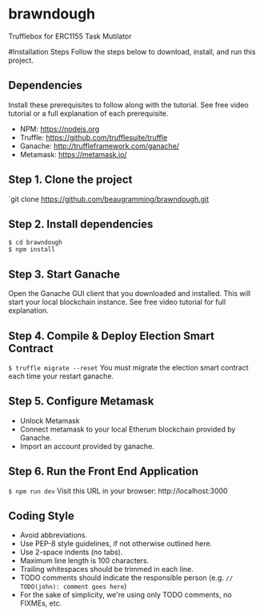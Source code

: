 # brawndough
Trufflebox for ERC1155 Task Mutilator

#Installation Steps
Follow the steps below to download, install, and run this project.

## Dependencies
Install these prerequisites to follow along with the tutorial. See free video tutorial or a full explanation of each prerequisite.
- NPM: https://nodejs.org
- Truffle: https://github.com/trufflesuite/truffle
- Ganache: http://truffleframework.com/ganache/
- Metamask: https://metamask.io/

## Step 1. Clone the project
`git clone https://github.com/beaugramming/brawndough.git

## Step 2. Install dependencies
```
$ cd brawndough
$ npm install
```
## Step 3. Start Ganache
Open the Ganache GUI client that you downloaded and installed. This will start your local blockchain instance. See free video tutorial for full explanation.

## Step 4. Compile & Deploy Election Smart Contract
`$ truffle migrate --reset`
You must migrate the election smart contract each time your restart ganache.

## Step 5. Configure Metamask
- Unlock Metamask
- Connect metamask to your local Etherum blockchain provided by Ganache.
- Import an account provided by ganache.

## Step 6. Run the Front End Application
`$ npm run dev`
Visit this URL in your browser: http://localhost:3000

## Coding Style

* Avoid abbreviations.
* Use PEP-8 style guidelines, if not otherwise outlined here.
* Use 2-space indents (no tabs).
* Maximum line length is 100 characters.
* Trailing whitespaces should be trimmed in each line.
* TODO comments should indicate the responsible person (e.g. `// TODO(john): comment goes here`)
* For the sake of simplicity, we're using only TODO comments, no FIXMEs, etc.
